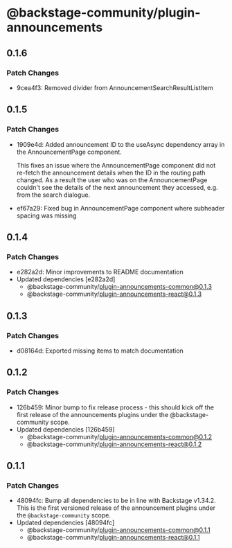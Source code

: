 # @backstage-community/plugin-announcements

## 0.1.6

### Patch Changes

- 9cea4f3: Removed divider from AnnouncementSearchResultListItem

## 0.1.5

### Patch Changes

- 1909e4d: Added announcement ID to the useAsync dependency array in the AnnouncementPage component.

  This fixes an issue where the AnnouncementPage component did not re-fetch the announcement details when the ID in the routing path changed. As a result the user who was on the AnnouncementPage couldn't see the details of the next announcement they accessed, e.g. from the search dialogue.

- ef67a29: Fixed bug in AnnouncementPage component where subheader spacing was missing

## 0.1.4

### Patch Changes

- e282a2d: Minor improvements to README documentation
- Updated dependencies [e282a2d]
  - @backstage-community/plugin-announcements-common@0.1.3
  - @backstage-community/plugin-announcements-react@0.1.3

## 0.1.3

### Patch Changes

- d08164d: Exported missing items to match documentation

## 0.1.2

### Patch Changes

- 126b459: Minor bump to fix release process - this should kick off the first release of the announcements plugins under the @backstage-community scope.
- Updated dependencies [126b459]
  - @backstage-community/plugin-announcements-common@0.1.2
  - @backstage-community/plugin-announcements-react@0.1.2

## 0.1.1

### Patch Changes

- 48094fc: Bump all dependencies to be in line with Backstage v1.34.2. This is the first versioned release of the announcement plugins under the `@backstage-community` scope.
- Updated dependencies [48094fc]
  - @backstage-community/plugin-announcements-common@0.1.1
  - @backstage-community/plugin-announcements-react@0.1.1
